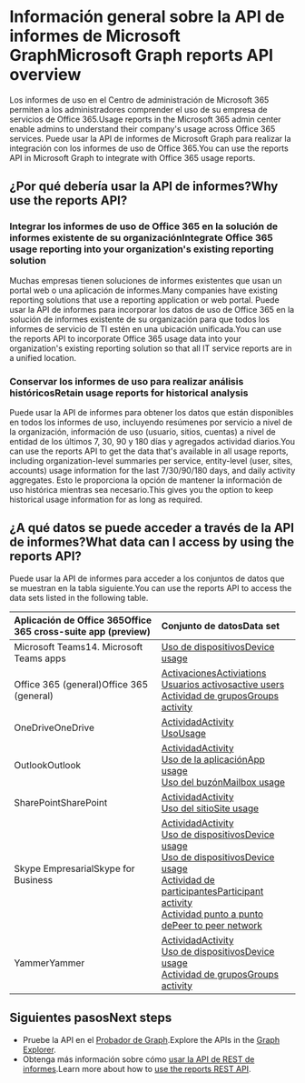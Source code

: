 # <a name="microsoft-graph-reports-api-overview"></a><span data-ttu-id="519fe-101">Información general sobre la API de informes de Microsoft Graph</span><span class="sxs-lookup"><span data-stu-id="519fe-101">Microsoft Graph reports API overview</span></span>

<span data-ttu-id="519fe-102">Los informes de uso en el Centro de administración de Microsoft 365 permiten a los administradores comprender el uso de su empresa de servicios de Office 365.</span><span class="sxs-lookup"><span data-stu-id="519fe-102">Usage reports in the Microsoft 365 admin center enable admins to understand their company's usage across Office 365 services.</span></span> <span data-ttu-id="519fe-103">Puede usar la API de informes de Microsoft Graph para realizar la integración con los informes de uso de Office 365.</span><span class="sxs-lookup"><span data-stu-id="519fe-103">You can use the reports API in Microsoft Graph to integrate with Office 365 usage reports.</span></span>

## <a name="why-use-the-reports-api"></a><span data-ttu-id="519fe-104">¿Por qué debería usar la API de informes?</span><span class="sxs-lookup"><span data-stu-id="519fe-104">Why use the reports API?</span></span>

### <a name="integrate-office-365-usage-reporting-into-your-organizations-existing-reporting-solution"></a><span data-ttu-id="519fe-105">Integrar los informes de uso de Office 365 en la solución de informes existente de su organización</span><span class="sxs-lookup"><span data-stu-id="519fe-105">Integrate Office 365 usage reporting into your organization's existing reporting solution</span></span>
<span data-ttu-id="519fe-106">Muchas empresas tienen soluciones de informes existentes que usan un portal web o una aplicación de informes.</span><span class="sxs-lookup"><span data-stu-id="519fe-106">Many companies have existing reporting solutions that use a reporting application or web portal.</span></span> <span data-ttu-id="519fe-107">Puede usar la API de informes para incorporar los datos de uso de Office 365 en la solución de informes existente de su organización para que todos los informes de servicio de TI estén en una ubicación unificada.</span><span class="sxs-lookup"><span data-stu-id="519fe-107">You can use the reports API to incorporate Office 365 usage data into your organization's existing reporting solution so that all IT service reports are in a unified location.</span></span>  

### <a name="retain-usage-reports-for-historical-analysis"></a><span data-ttu-id="519fe-108">Conservar los informes de uso para realizar análisis históricos</span><span class="sxs-lookup"><span data-stu-id="519fe-108">Retain usage reports for historical analysis</span></span>
<span data-ttu-id="519fe-109">Puede usar la API de informes para obtener los datos que están disponibles en todos los informes de uso, incluyendo resúmenes por servicio a nivel de la organización, información de uso (usuario, sitios, cuentas) a nivel de entidad de los últimos 7, 30, 90 y 180 días y agregados actividad diarios.</span><span class="sxs-lookup"><span data-stu-id="519fe-109">You can use the reports API to get the data that's available in all usage reports, including organization-level summaries per service, entity-level (user, sites, accounts) usage information for the last 7/30/90/180 days, and daily activity aggregates.</span></span> <span data-ttu-id="519fe-110">Esto le proporciona la opción de mantener la información de uso histórica mientras sea necesario.</span><span class="sxs-lookup"><span data-stu-id="519fe-110">This gives you the option to keep historical usage information for as long as required.</span></span>

## <a name="what-data-can-i-access-by-using-the-reports-api"></a><span data-ttu-id="519fe-111">¿A qué datos se puede acceder a través de la API de informes?</span><span class="sxs-lookup"><span data-stu-id="519fe-111">What data can I access by using the reports API?</span></span>

<span data-ttu-id="519fe-112">Puede usar la API de informes para acceder a los conjuntos de datos que se muestran en la tabla siguiente.</span><span class="sxs-lookup"><span data-stu-id="519fe-112">You can use the reports API to access the data sets listed in the following table.</span></span>

|<span data-ttu-id="519fe-113">Aplicación de Office 365</span><span class="sxs-lookup"><span data-stu-id="519fe-113">Office 365 cross-suite app (preview)</span></span>|<span data-ttu-id="519fe-114">Conjunto de datos</span><span class="sxs-lookup"><span data-stu-id="519fe-114">Data set</span></span>|
|:--------|:--------|
|<span data-ttu-id="519fe-115">Microsoft Teams</span><span class="sxs-lookup"><span data-stu-id="519fe-115">14. Microsoft Teams apps</span></span>|[<span data-ttu-id="519fe-116">Uso de dispositivos</span><span class="sxs-lookup"><span data-stu-id="519fe-116">Device usage</span></span>](../api-reference/v1.0/resources/microsoft_teams_device_usage_reports.md)<br/>|[<span data-ttu-id="519fe-117">Actividad de usuario</span><span class="sxs-lookup"><span data-stu-id="519fe-117">User activity</span></span>](../api-reference/v1.0/resources/microsoft_teams_user_activity_reports.md)|
|<span data-ttu-id="519fe-118">Office 365 (general)</span><span class="sxs-lookup"><span data-stu-id="519fe-118">Office 365 (general)</span></span> |[<span data-ttu-id="519fe-119">Activaciones</span><span class="sxs-lookup"><span data-stu-id="519fe-119">Activiations</span></span>](../api-reference/v1.0/resources/office_365_activations_reports.md)<br/>[<span data-ttu-id="519fe-120">Usuarios activos</span><span class="sxs-lookup"><span data-stu-id="519fe-120">active users</span></span>](../api-reference/v1.0/resources/office_365_active_users_reports.md)<br/>[<span data-ttu-id="519fe-121">Actividad de grupos</span><span class="sxs-lookup"><span data-stu-id="519fe-121">Groups activity</span></span>](../api-reference/v1.0/resources/office_365_groups_activity_reports.md)|
|<span data-ttu-id="519fe-122">OneDrive</span><span class="sxs-lookup"><span data-stu-id="519fe-122">OneDrive</span></span> |[<span data-ttu-id="519fe-123">Actividad</span><span class="sxs-lookup"><span data-stu-id="519fe-123">Activity</span></span>](../api-reference/v1.0/resources/onedrive_activity_reports.md)<br/>[<span data-ttu-id="519fe-124">Uso</span><span class="sxs-lookup"><span data-stu-id="519fe-124">Usage</span></span>](../api-reference/v1.0/resources/onedrive_usage_reports.md)|
|<span data-ttu-id="519fe-125">Outlook</span><span class="sxs-lookup"><span data-stu-id="519fe-125">Outlook</span></span>|[<span data-ttu-id="519fe-126">Actividad</span><span class="sxs-lookup"><span data-stu-id="519fe-126">Activity</span></span>](../api-reference/v1.0/resources/email_activity_reports.md)<br/>[<span data-ttu-id="519fe-127">Uso de la aplicación</span><span class="sxs-lookup"><span data-stu-id="519fe-127">App usage</span></span>](../api-reference/v1.0/resources/email_app_usage_reports.md)<br/>[<span data-ttu-id="519fe-128">Uso del buzón</span><span class="sxs-lookup"><span data-stu-id="519fe-128">Mailbox usage</span></span>](../api-reference/v1.0/resources/mailbox_usage_reports.md)|
|<span data-ttu-id="519fe-129">SharePoint</span><span class="sxs-lookup"><span data-stu-id="519fe-129">SharePoint</span></span> |[<span data-ttu-id="519fe-130">Actividad</span><span class="sxs-lookup"><span data-stu-id="519fe-130">Activity</span></span>](../api-reference/v1.0/resources/sharepoint_activity_reports.md)<br/>[<span data-ttu-id="519fe-131">Uso del sitio</span><span class="sxs-lookup"><span data-stu-id="519fe-131">Site usage</span></span>](../api-reference/v1.0/resources/sharepoint_site_usage_reports.md)|
|<span data-ttu-id="519fe-132">Skype Empresarial</span><span class="sxs-lookup"><span data-stu-id="519fe-132">Skype for Business</span></span> |[<span data-ttu-id="519fe-133">Actividad</span><span class="sxs-lookup"><span data-stu-id="519fe-133">Activity</span></span>](../api-reference/v1.0/resources/skype_for_business_activity_reports.md)<br/>[<span data-ttu-id="519fe-134">Uso de dispositivos</span><span class="sxs-lookup"><span data-stu-id="519fe-134">Device usage</span></span>](../api-reference/v1.0/resources/skype_for_business_device_usage_reports.md)<br/>[<span data-ttu-id="519fe-135">Uso de dispositivos</span><span class="sxs-lookup"><span data-stu-id="519fe-135">Device usage</span></span>](../api-reference/v1.0/resources/skype_for_business_device_usage_reports.md)<br/>[<span data-ttu-id="519fe-136">Actividad de participantes</span><span class="sxs-lookup"><span data-stu-id="519fe-136">Participant activity</span></span>](../api-reference/v1.0/resources/skype_for_business_participant_activity_reports.md)<br/>[<span data-ttu-id="519fe-137">Actividad punto a punto de</span><span class="sxs-lookup"><span data-stu-id="519fe-137">Peer to peer network</span></span>](../api-reference/v1.0/resources/skype_for_business_peer_to_peer_activity.md)|
|<span data-ttu-id="519fe-138">Yammer</span><span class="sxs-lookup"><span data-stu-id="519fe-138">Yammer</span></span> |[<span data-ttu-id="519fe-139">Actividad</span><span class="sxs-lookup"><span data-stu-id="519fe-139">Activity</span></span>](../api-reference/v1.0/resources/yammer_activity_reports.md)<br/>[<span data-ttu-id="519fe-140">Uso de dispositivos</span><span class="sxs-lookup"><span data-stu-id="519fe-140">Device usage</span></span>](../api-reference/v1.0/resources/yammer_device_usage_reports.md)<br/>[<span data-ttu-id="519fe-141">Actividad de grupos</span><span class="sxs-lookup"><span data-stu-id="519fe-141">Groups activity</span></span>](../api-reference/v1.0/resources/yammer_groups_activity_reports.md)|

## <a name="next-steps"></a><span data-ttu-id="519fe-142">Siguientes pasos</span><span class="sxs-lookup"><span data-stu-id="519fe-142">Next steps</span></span>

* <span data-ttu-id="519fe-143">Pruebe la API en el [Probador de Graph](https://developer.microsoft.com/es-ES/graph/graph-explorer).</span><span class="sxs-lookup"><span data-stu-id="519fe-143">Explore the APIs in the [Graph Explorer](https://developer.microsoft.com/es-ES/graph/graph-explorer).</span></span>
* <span data-ttu-id="519fe-144">Obtenga más información sobre cómo [usar la API de REST de informes](../api-reference/v1.0/resources/report.md).</span><span class="sxs-lookup"><span data-stu-id="519fe-144">Learn more about how to [use the reports REST API](../api-reference/v1.0/resources/report.md).</span></span>
